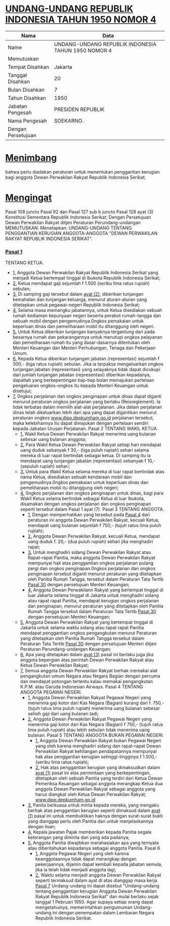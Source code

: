 # [UNDANG-UNDANG REPUBLIK INDONESIA TAHUN 1950 NOMOR 4](http://example.org/legal/document/uu/1950/4)

| Nama | Data |
| ------ | ----- |
|Name|UNDANG-UNDANG REPUBLIK INDONESIA TAHUN 1950 NOMOR 4|
|Memutuskan||
|Tempat Disahkan|Jakarta|
|Tanggal Disahkan|20|
|Bulan Disahkan|7|
|Tahun Disahkan|1950|
|Jabatan Pengesah|PRESIDEN REPUBLIK|
|Nama Pengesah|SOEKARNO.|
|Dengan Persetujuan||
# [Menimbang](http://example.org/legal/document/uu/1950/4/menimbang)
bahwa perlu diadakan peraturan untuk menentukan penggantian kerugian bagi anggota Dewan Perwakilan Rakyat Republik Indonesia Serikat;
# [Mengingat](http://example.org/legal/document/uu/1950/4/mengingat)
Pasal 108 juncto Pasal 92 dan Pasal 127 sub b juncto Pasal 128 ayat (3) Konstitusi Sementara Republik Indonesia Serikat; Dengan Persetujuan Dewan Perwakilan Rakyat ditjen Peraturan Perundang-undangan MEMUTUSKAN: Menetapkan: UNDANG-UNDANG TENTANG PENGGANTIAN KERUGIAN ANGGOTA-ANGGOTA "DEWAN PERWAKILAN RAKYAT REPUBLIK INDONESIA SERIKAT".

### [Pasal 1](http://example.org/legal/document/uu/1950/4/pasal/0001)
TENTANG KETUA.
* [1.](http://example.org/legal/document/uu/1950/4/pasal/0001/version/19500720/point/0001) Anggota Dewan Perwakilan Rakyat Republik Indonesia Serikat yang menjadi Ketua bertempat tinggal di Ibukota Republik Indonesia Serikat;
* [2.](http://example.org/legal/document/uu/1950/4/pasal/0001/version/19500720/point/0002) Ketua mendapat gaji sejumlah f 1.500 (seribu lima ratus rupiah) sebulan;
* [3.](http://example.org/legal/document/uu/1950/4/pasal/0001/version/19500720/point/0003) Di samping gaji tersebut dalam [ayat (2)](http://example.org/legal/document/uu/1950/4/pasal/0001/version/19500720/ayat/0002), diberikan tunjangan kemahalan dan tunjangan keluarga, menurut aturan-aturan yang ditetapkan untuk pegawai-negeri Republik Indonesia Serikat;
* [4.](http://example.org/legal/document/uu/1950/4/pasal/0001/version/19500720/point/0004) Selama masa memangku jabatannya, untuk Ketua disediakan sebuah rumah kediaman kepunyaan negeri beserta perabot rumah-tangga dan sebuah mobil dengan pengemudinya.0ngkos pemakaian untuk keperluan dinas dan pemeliharaan mobil itu ditanggung oleh negeri.
* [5.](http://example.org/legal/document/uu/1950/4/pasal/0001/version/19500720/point/0005) Untuk Ketua diberikan tunjangan banyaknya tergantung dari pada besarnya rumah dan pekarangannya untuk menutupi ongkos pelayanan dan pemeliharaan rumah itu yang dasar-dasarnya ditentukan oleh Menteri Keuangan dan Menteri Perhubungan, Tenaga dan Pekerjaan Umum.
* [6.](http://example.org/legal/document/uu/1950/4/pasal/0001/version/19500720/point/0006) Kepada Ketua diberikan tunjangan jabatan (representasi) sejumlah f 300,- (tiga ratus rupiah) sebulan. Jika ia terpaksa mengeluarkan ongkos tunjangan jabatan (representasi) yang selayaknya tidak dapat dicukupi dari jumlah tunjangan jabatan (representasi) diberikan kepadanya, dapatlah yang berkepentingan tiap-tiap bulan memajukan pertelaan pengeluaran ongkos-ongkos itu kepada Menteri Keuangan untuk disetujui;
* [7.](http://example.org/legal/document/uu/1950/4/pasal/0001/version/19500720/point/0007) 0ngkos perjalanan dan ongkos penginapan untuk dinas dapat diganti menurut peraturan ongkos perjalanan yang berlaku (Reisreglement). Ia tidak terbatas dalam memilih alat-alat perjalanan. Jika dalam perjalanan dinas telah dikeluarkan lebih dari apa yang dapat digantikan menurut peraturan ongkos www.djpp.depkumham.go.id perjalanan tersebut, maka kelebihannya itu dapat dimajukan dengan pertelaan sendiri kepada Jabatan Urusan Perjalanan. Pasal 2 TENTANG WAKIL KETUA.
    * [1.](http://example.org/legal/document/uu/1950/4/pasal/0001/version/19500720/point/0007/point/0001) Wakil Ketua Dewan Perwakilan Rakyat menerima uang bulanan sebesar uang bulanan anggota;
    * [2.](http://example.org/legal/document/uu/1950/4/pasal/0001/version/19500720/point/0007/point/0002) Para Wakil Ketua Dewan Perwakilan Rakyat setiap hari mendapat uang duduk sebanyak f 30,- (tiga puluh rupiah) sehari selama mereka di luar rapat bertindak sebagai ketua. Di samping itu ia mendapat uang tunjangan jabatan (representasi) sebanyak f 10,- (sepuluh rupiah) sehari;
    * [3.](http://example.org/legal/document/uu/1950/4/pasal/0001/version/19500720/point/0007/point/0003) Untuk para Wakil Ketua selama mereka di luar rapat bertindak atas nama Ketua, disediakan sebuah kendaraan mobil dan pengemudinya.0ngkos pemakaian untuk keperluan dinas dan pemeliharaan mobil itu ditanggung oleh negeri;
    * [4.](http://example.org/legal/document/uu/1950/4/pasal/0001/version/19500720/point/0007/point/0004) 0ngkos perjalanan dan ongkos penginapan untuk dinas, bagi para Wakil Ketua selama bertindak sebagai Ketua di luar Ibukota, disamakan dengan ongkos perjalanan dan ongkos penginapan seperti tersebut dalam Pasal 1 ayat (7). Pasal 3 TENTANG ANGGOTA.
        * [1.](http://example.org/legal/document/uu/1950/4/pasal/0001/version/19500720/point/0007/point/0004/point/0001) Dengan memperhatikan yang tersebut pada [Pasal 4](http://example.org/legal/document/uu/1950/4/pasal/0004) dari peraturan ini anggota Dewan Perwakilan Rakyat, kecuali Ketua, mendapat uang bulanan sejumlah f 750,- (tujuh ratus lima puluh rupiah);
        * [2.](http://example.org/legal/document/uu/1950/4/pasal/0001/version/19500720/point/0007/point/0004/point/0002) Anggota Dewan Perwakilan Rakyat, kecuali Ketua, mendapat uang duduk f. 20,- (dua puluh rupiah) sehari jika menghadiri rapat;
        * [3.](http://example.org/legal/document/uu/1950/4/pasal/0001/version/19500720/point/0007/point/0004/point/0003) Untuk menghadiri sidang Dewan Perwakilan Rakyat atau Rapat-rapat Panitia, maka anggota Dewan Perwakilan Rakyat mempunyai hak atas penggantian ongkos perjalanan pulang pergi dan ongkos penginapan.0ngkos perjalanan dan ongkos penginapan tersebut diganti menurut peraturan yang ditetapkan oleh Panitia Rumah Tangga, tersebut dalam Peraturan Tata Tertib [Pasal 30](http://example.org/legal/document/uu/1950/4/pasal/0030) dengan persetujuan Menteri Keuangan;
        * [4.](http://example.org/legal/document/uu/1950/4/pasal/0001/version/19500720/point/0007/point/0004/point/0004) Anggota Dewan Perwakilann Rakyat yang bertempat tinggal di luar Jakarta selama tinggal di Jakarta untuk menghadiri sidang atau rapat rapat Panitia, mendapat kerugian ongkos perjalanan dan penginapan, menurut peraturan yang ditetapkan oleh Panitia Rumah Tangga tersebut dalam Peraturan Tata Tertib [Pasal 30](http://example.org/legal/document/uu/1950/4/pasal/0030) dengan persetujuan Menteri Keuangan;
    * [5.](http://example.org/legal/document/uu/1950/4/pasal/0001/version/19500720/point/0007/point/0005) Anggota Dewan Perwakilan Rakyat yang bertempat tinggal di Jakarta untuk selama waktu sidang atau rapat rapat Panitia mendapat penggantian ongkos pengangkutan menurut Peraturan yang ditetapkan oleh Panitia Rumah Tangga tersebut dalam Peraturan Tata Tertib [Pasal 30](http://example.org/legal/document/uu/1950/4/pasal/0030) dengan persetujuan Menteri ditjen Peraturan Perundang-undangan Keuangan;
    * [6.](http://example.org/legal/document/uu/1950/4/pasal/0001/version/19500720/point/0007/point/0006) Apa yang ditetapkan dalam [ayat (3)](http://example.org/legal/document/uu/1950/4/pasal/0001/version/19500720/ayat/0003) pasal ini berlaku juga jika anggota bepergian atas perintah Dewan Perwakilan Rakyat atau Ketua Dewan Perwakilan Rakyat;
    * [7.](http://example.org/legal/document/uu/1950/4/pasal/0001/version/19500720/point/0007/point/0007) Semua anggota Dewan Perwakilan Rakyat berhak memakai alat pengangkutan umum Negara atau Negara Bagian dengan percuma dan mendapat potongan tertentu kalau memakai pengangkutan K.P.M. atau Garuda Indonesian Airways. Pasal 4 TENTANG ANGGOTA PEGAWAI NEGERI.
        * [1.](http://example.org/legal/document/uu/1950/4/pasal/0001/version/19500720/point/0007/point/0007/point/0001) Anggota Dewan Perwakilan Rakyat Pegawai Negeri yang menerima gaji kotor dari Kas Negara (Bagian) kurang dari f. 750,- (tujuh ratus lima puluh rupiah) menerima uang bulanan sebesar selisih gaji dari uang bulanan tadi;
        * [2.](http://example.org/legal/document/uu/1950/4/pasal/0001/version/19500720/point/0007/point/0007/point/0002) Anggota Dewan Perwakilan Rakyat Pegawai Negeri yang menerima gaji kotor dari Kas Negara (Bagian) f 750,- (tujuh ratus lima puluh rupiah) atau lebih sebulan tidak menerima uang bulanan. Pasal 5 TENTANG ANGGOTA BUKAN PEGAWAI NEGERI.
            * [1.](http://example.org/legal/document/uu/1950/4/pasal/0001/version/19500720/point/0007/point/0007/point/0002/point/0001) Anggota Dewan Perwakilan Rakyat bukan Pegawai Negeri yang oleh karena menghadiri sidang dan rapat-rapat Dewan Perwakilan Rakyat kehilangan pendapatannya mempunyai hak atas penggantian kerugian setinggi-tingginya f 1.500,- (seribu lima ratus rupiah);
            * [2.](http://example.org/legal/document/uu/1950/4/pasal/0001/version/19500720/point/0007/point/0007/point/0002/point/0002) Hak atas penggantian kerugian yang dimaksudkan dalam [ayat (1)](http://example.org/legal/document/uu/1950/4/pasal/0001/version/19500720/ayat/0001) pasal ini atas permintaan yang berkepentingan, ditetapkan oleh sebuah Panitia yang terdiri dari Ketua Dewan Pemeriksa Keuangan sebagai anggota merangkap Ketua dua anggota Dewan Perwakilan Rakyat sebagai anggota yang harus diangkat oleh Ketua Dewan Perwakilan Rakyat; www.djpp.depkumham.go.id
        * [3.](http://example.org/legal/document/uu/1950/4/pasal/0001/version/19500720/point/0007/point/0007/point/0003) Panita berkuasa untuk minta kepada mereka, yang mengaku berhak atas penggantian kerugian seperti dimaksud dalam [ayat (1)](http://example.org/legal/document/uu/1950/4/pasal/0001/version/19500720/ayat/0001) pasal ini untuk membuktikan haknya dengan surat-surat bukti yang dianggap perlu oleh Panitia dan untuk menjelaskannya dengan lisan;
        * [4.](http://example.org/legal/document/uu/1950/4/pasal/0001/version/19500720/point/0007/point/0007/point/0004) Kepala jawatan Pajak memberikan kepada Panitia segala keterangan yang diminta dan yang ada padanya;
        * [5.](http://example.org/legal/document/uu/1950/4/pasal/0001/version/19500720/point/0007/point/0007/point/0005) Anggota Panitia diwajibkan merahasiakan apa yang ternyata atau diberitahukan kepadanya sebagai anggota Panitia. Pasal 6
            * [1.](http://example.org/legal/document/uu/1950/4/pasal/0001/version/19500720/point/0007/point/0007/point/0005/point/0001) Anggota Pegawai Negeri yang oleh karena keanggotaannya tidak dapat merangkap dengan pekerjaannya, dijamin dapat kembali kepada jabatan semula, jika ia telah tidak menjadi anggota lagi;
            * [2.](http://example.org/legal/document/uu/1950/4/pasal/0001/version/19500720/point/0007/point/0007/point/0005/point/0002) Waktu selama menjadi anggota Dewan Perwakilan Rakyat seperti termaksud dalam ayat di atas dianggap masa kerja. [Pasal 7](http://example.org/legal/document/uu/1950/4/pasal/0007) Undang-undang ini dapat disebut "Undang-undang tentang penggantian kerugian Anggota Dewan Perwakilan Rakyat Republik Indonesia Serikat" dan mulai berlaku sejak tanggal 1 Pebruari 1950. Agar supaya setiap orang dapat mengetahuinya, memerintahkan pengumuman Undang-undang ini dengan penempatan dalam Lembaran Negara Republik Indonesia Serikat.
